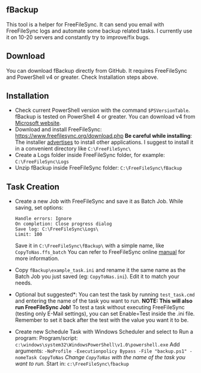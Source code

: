 ## fBackup

This tool is a helper for FreeFileSync. It can send you email with FreeFileSync logs and automate some backup related tasks.
I currently use it on 10-20 servers and constantly try to improve/fix bugs.

## Download

You can download fBackup directly from GitHub.
It requires FreeFileSync and PowerShell v4 or greater. Check Installation steps above.

## Installation

* Check current PowerShell version with the command `$PSVersionTable`.
    fBackup is tested on PowerShell 4 or greater. You can download v4 from [Microsoft website](https://www.microsoft.com/en-us/download/details.aspx?id=40855).
* Download and install FreeFileSync: https://www.freefilesync.org/download.php
    __Be careful while installing__: The installer [advertises](https://www.freefilesync.org/faq.php#silent-ad) to install other applications.
    I suggest to install it in a convenient directory like `C:\FreeFileSync\`    
* Create a Logs folder inside FreeFileSync folder, for example: `C:\FreeFileSync\Logs`
* Unzip fBackup inside FreeFileSync folder: `C:\FreeFileSync\fBackup`

## Task Creation

* Create a new Job with FreeFileSync and save it as Batch Job.
	While saving, set options:
	```
	Handle errors: Ignore
	On completion: Close progress dialog
	Save log: C:\FreeFileSync\Logs\
	Limit: 100
	```
	Save it in `C:\FreeFileSync\fBackup\` with a simple name, like `CopyToNas.ffs_batch`
	You can refer to FreeFileSync online [manual](https://www.freefilesync.org/manual.php?topic=schedule-a-batch-job) for more information.
    
* Copy `fBackup\example_task.ini` and rename it the same name as the Batch Job you just saved (eg: `CopyToNas.ini`). Edit it to match your needs.

* Optional but suggested*: You can test the task by running `test_task.cmd` and entering the name of the task you want to run.
    __NOTE: This will also run FreeFileSync Job!__ To test a task without executing FreeFileSync (testing only E-Mail settings), you can set Enable=Test inside the .ini file. Remember to set it back after the test with the value you want it to be.
    
* Create new Schedule Task with Windows Scheduler and select to Run a program:
	Program/script: `c:\windows\system32\WindowsPowerShell\v1.0\powershell.exe`
	Add arguments: `-NoProfile -Executionpolicy Bypass -File "backup.ps1" -nomeTask CopyToNas`
	*Change `CopyToNas` with the name of the task you want to run.*
	Start in: `c:\FreeFileSync\fbackup`
	
